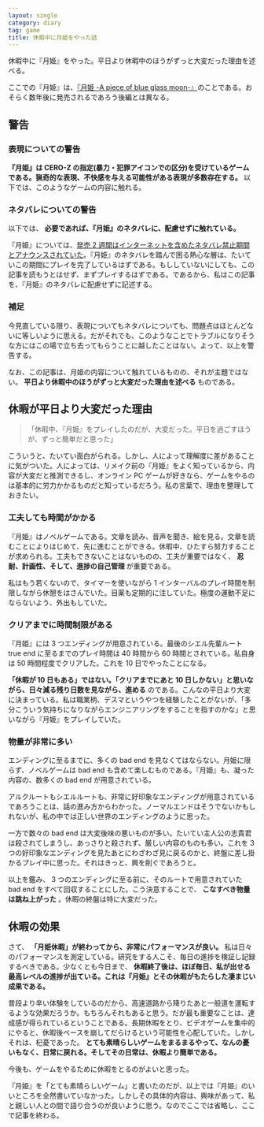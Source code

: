 ```yaml
---
layout: single
category: diary
tag: game
title: 休暇中に月姫をやった話
---
```


休暇中に『月姫』をやった。平日より休暇中のほうがずっと大変だった理由を述べる。

ここでの『月姫』は、[『月姫 -A piece of blue glass moon-』](http://typemoon.com/products/tsukihime/)のことである。おそらく数年後に発売されるであろう後編とは異なる。

## 警告

### 表現についての警告

**『月姫』は CERO-Z の指定(暴力・犯罪アイコンでの区分)を受けているゲームである。猟奇的な表現、不快感を与える可能性がある表現が多数存在する。** 以下では、このようなゲームの内容に触れる。

### ネタバレについての警告

以下では、 **必要であれば、『月姫』のネタバレに、配慮せずに触れている。**

『月姫』については、[発売 2 週間はインターネットを含めたネタバレ禁止期間とアナウンスされていた](https://twitter.com/TM_TSUKIHIME/status/1430137562534920193)。『月姫』のネタバレを踏んで困る熱心な層は、たいていこの期間にプレイを完了しているはずである。もししていないにしても、この記事を読もうとはせず、まずプレイするはずである。であるから、私はこの記事を、『月姫』のネタバレに配慮せずに記述する。

### 補足

今見直している限り、表現についてもネタバレについても、問題点はほとんどないに等しいように思える。だがそれでも、このようなことでトラブルになりそうな方にはこの場で立ち去ってもらうことに越したことはない。よって、以上を警告する。

なお、この記事は、月姫の内容について触れているものの、それが主題ではない。 **平日より休暇中のほうがずっと大変だった理由を述べる** ものである。

## 休暇が平日より大変だった理由

> 「休暇中、『月姫』をプレイしたのだが、大変だった。平日を過ごすほうが、ずっと簡単だと思った」

こういうと、たいてい面白がられる。しかし、人によって理解度に差があることに気がついた。人によっては、リメイク前の『月姫』をよく知っているから、内容が大変だと推測できるし、オンライン PC ゲームが好きなら、ゲームをやるのは基本的に労力かかるものだと知っているだろう。私の言葉で、理由を整理しておきたい。

### 工夫しても時間がかかる

『月姫』はノベルゲームである。文章を読み、音声を聞き、絵を見る。文章を読むことによりはじめて、先に進むことができる。休暇中、ひたすら努力することが求められる。工夫もできないことはないものの、工夫が重要ではなく、 **忍耐、計画性、そして、進捗の自己管理** が重要である。

私はもう若くないので、タイマーを使いながら 1 インターバルのプレイ時間を制限しながら休憩をはさんでいた。目薬も定期的に注していた。極度の運動不足にならないよう、外出もしていた。

### クリアまでに時間制限がある

『月姫』には 3 つエンディングが用意されている。最後のシエル先輩ルート true end に至るまでのプレイ時間は 40 時間から 60 時間とされている。私自身は 50 時間程度でクリアした。これを 10 日でやったことになる。

**「休暇が 10 日もある」ではない。「クリアまでにあと 10 日しかない」と思いながら、日々減る残り日数を見ながら、進める** のである。こんなの平日より大変に決まっている。私は職業柄、デスマというやつを経験したことがないが、「多分こういう気持ちになりながらエンジニアリングをすることを指すのかな」と思いながら『月姫』をプレイしていた。

### 物量が非常に多い

エンディングに至るまでに、多くの bad end を見なくてはならない。月姫に限らず、ノベルゲームは bad end も含めて楽しむものである。『月姫』も、凝った内容の、数多くの bad end が用意されている。

アルクルートもシエルルートも、非常に好印象なエンディングが用意されているであろうことは、話の進み方からわかった。ノーマルエンドはそうでないかもしれないが、私の中では正しい世界のエンディングのように思った。

一方で数々の bad end は大変後味の悪いものが多い。たいてい主人公の志貴君は殺されてしまうし、あっさりと殺されず、厳しい内容のものも多い。これを 3 つの好印象なエンディングを見たあとにわざわざ見に戻るのかと、終盤に差し掛かるプレイ中に思った。それはきっと、興を削ぐであろうと。

以上を鑑み、 3 つのエンディングに至る前に、そのルートで用意されていた bad end をすべて回収することにした。こう決意することで、 **こなすべき物量は跳ね上がった** 。休暇の終盤は特に大変だった。

## 休暇の効果

さて、 **「月姫休暇」が終わってから、非常にパフォーマンスが良い。** 私は日々のパフォーマンスを測定している。研究をする人こそ、毎日の進捗を検証し記録するべきである。少なくとも今日まで、 **休暇終了後は、ほぼ毎日、私が出せる最高レベルの進捗が出ている。これは『月姫』とその休暇がもたらした凄まじい成果である。**

普段より辛い体験をしているのだから、高速道路から降りたあと一般道を運転するような効果だろうか。もちろんそれもあると思う。だが最も重要なことは、達成感が得られているということである。長期休暇をとり、ビデオゲームを集中的にやると、休暇後ペースを崩してだらけるという可能性を心配していた。しかしそれは、杞憂であった。 **とても素晴らしいゲームをまるまるやって、なんの憂いもなく、日常に戻れる。そしてその日常は、休暇より簡単である。**

今後も、ゲームをやるために休暇をとるのがよいと思った。

『月姫』を「とても素晴らしいゲーム」と書いたのだが、以上では『月姫』のいいところを全然書いていなかった。しかしその具体的内容は、興味があって、私と親しい人との間で語り合うのが良いように思う。なのでここでは省略し、ここで記事を終わる。
